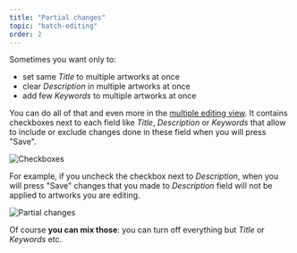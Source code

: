 ```yaml
---
title: "Partial changes"
topic: "batch-editing"
order: 2
---
```


Sometimes you want only to:

* set same _Title_ to multiple artworks at once
* clear _Description_ in multiple artworks at once
* add few _Keywords_ to multiple artworks at once

You can do all of that and even more in the <a href="{{site.url}}/tutorials/interface-multiple-view/">multiple editing view</a>. It contains checkboxes next to each field like _Title_, _Description_ or _Keywords_ that allow to include or exclude changes done in these field when you will press "Save".

<p>
  <img alt="Checkboxes" src="{{site.url}}/images/tutorials/batch-editing/checkboxes.gif" class="small-12 large-12" />
</p>

For example, if you uncheck the checkbox next to _Description_, when you will press "Save" changes that you made to _Description_ field will not be applied to artworks you are editing.

<p>
  <img alt="Partial changes" src="{{site.url}}/images/tutorials/batch-editing/partial-changes.gif" class="small-12 large-12" />
</p>

Of course **you can mix those**: you can turn off everything but _Title_ or _Keywords_ etc.
